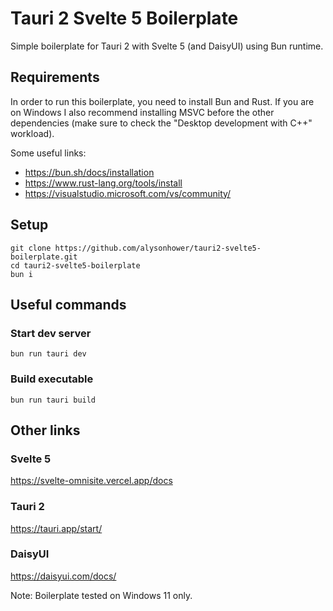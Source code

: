 # Tauri 2 Svelte 5 Boilerplate
Simple boilerplate for Tauri 2 with Svelte 5 (and DaisyUI) using Bun runtime.

## Requirements
In order to run this boilerplate, you need to install Bun and Rust. If you are on Windows I also recommend installing MSVC before the other dependencies (make sure to check the "Desktop development with C++" workload).

Some useful links:
- https://bun.sh/docs/installation
- https://www.rust-lang.org/tools/install
- https://visualstudio.microsoft.com/vs/community/

## Setup
```
git clone https://github.com/alysonhower/tauri2-svelte5-boilerplate.git
cd tauri2-svelte5-boilerplate
bun i
```
## Useful commands
### Start dev server
```
bun run tauri dev
```

### Build executable
```
bun run tauri build
```

## Other links
### Svelte 5
https://svelte-omnisite.vercel.app/docs

### Tauri 2
https://tauri.app/start/

### DaisyUI
https://daisyui.com/docs/

Note: Boilerplate tested on Windows 11 only.